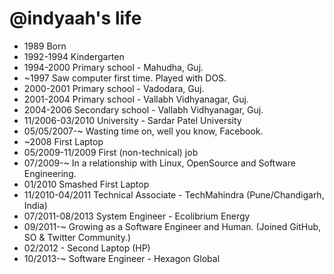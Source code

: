 @indyaah's life
===============

- 1989 Born
- 1992-1994 Kindergarten
- 1994-2000 Primary school - Mahudha, Guj.
- ~1997 Saw computer first time. Played with DOS.
- 2000-2001 Primary school - Vadodara, Guj.
- 2001-2004 Primary school - Vallabh Vidhyanagar, Guj.
- 2004-2006 Secondary school - Vallabh Vidhyanagar, Guj.
- 11/2006-03/2010 University - Sardar Patel University
- 05/05/2007-~ Wasting time on, well you know, Facebook.
- ~2008 First Laptop
- 05/2009-11/2009 First (non-technical) job
- 07/2009-~ In a relationship with Linux, OpenSource and Software Engineering.
- 01/2010 Smashed First Laptop
- 11/2010-04/2011 Technical Associate - TechMahindra (Pune/Chandigarh, India)
- 07/2011-08/2013 System Engineer - Ecolibrium Energy
- 09/2011-~ Growing as a Software Engineer and Human. (Joined GitHub, SO & Twitter Community.)
- 02/2012 - Second Laptop (HP)
- 10/2013-~ Software Engineer - Hexagon Global
